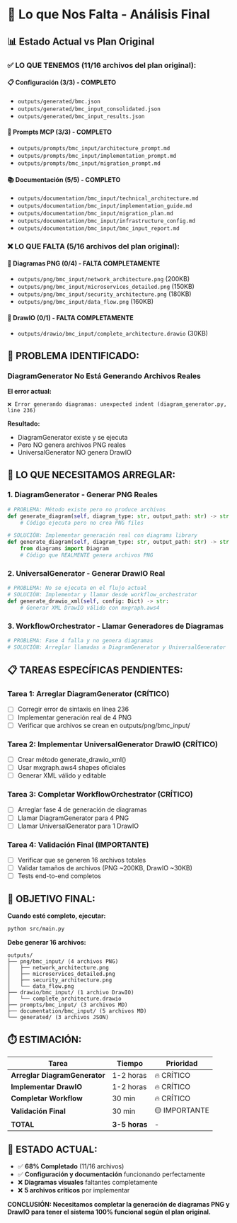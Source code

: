 # 🚧 Lo que Nos Falta - Análisis Final

## 📊 Estado Actual vs Plan Original

### ✅ **LO QUE TENEMOS (11/16 archivos del plan original):**

#### 📋 **Configuración (3/3) - COMPLETO**
- `outputs/generated/bmc.json`
- `outputs/generated/bmc_input_consolidated.json`
- `outputs/generated/bmc_input_results.json`

#### 🎯 **Prompts MCP (3/3) - COMPLETO**
- `outputs/prompts/bmc_input/architecture_prompt.md`
- `outputs/prompts/bmc_input/implementation_prompt.md`
- `outputs/prompts/bmc_input/migration_prompt.md`

#### 📚 **Documentación (5/5) - COMPLETO**
- `outputs/documentation/bmc_input/technical_architecture.md`
- `outputs/documentation/bmc_input/implementation_guide.md`
- `outputs/documentation/bmc_input/migration_plan.md`
- `outputs/documentation/bmc_input/infrastructure_config.md`
- `outputs/documentation/bmc_input/bmc_input_report.md`

### ❌ **LO QUE FALTA (5/16 archivos del plan original):**

#### 📐 **Diagramas PNG (0/4) - FALTA COMPLETAMENTE**
- `outputs/png/bmc_input/network_architecture.png` (200KB)
- `outputs/png/bmc_input/microservices_detailed.png` (150KB)
- `outputs/png/bmc_input/security_architecture.png` (180KB)
- `outputs/png/bmc_input/data_flow.png` (160KB)

#### 📄 **DrawIO (0/1) - FALTA COMPLETAMENTE**
- `outputs/drawio/bmc_input/complete_architecture.drawio` (30KB)

## 🚨 **PROBLEMA IDENTIFICADO:**

### DiagramGenerator No Está Generando Archivos Reales

**El error actual:**
```
❌ Error generando diagramas: unexpected indent (diagram_generator.py, line 236)
```

**Resultado:**
- DiagramGenerator existe y se ejecuta
- Pero NO genera archivos PNG reales
- UniversalGenerator NO genera DrawIO

## 🔧 **LO QUE NECESITAMOS ARREGLAR:**

### 1. **DiagramGenerator - Generar PNG Reales**
```python
# PROBLEMA: Método existe pero no produce archivos
def generate_diagram(self, diagram_type: str, output_path: str) -> str:
    # Código ejecuta pero no crea PNG files

# SOLUCIÓN: Implementar generación real con diagrams library
def generate_diagram(self, diagram_type: str, output_path: str) -> str:
    from diagrams import Diagram
    # Código que REALMENTE genera archivos PNG
```

### 2. **UniversalGenerator - Generar DrawIO Real**
```python
# PROBLEMA: No se ejecuta en el flujo actual
# SOLUCIÓN: Implementar y llamar desde workflow_orchestrator
def generate_drawio_xml(self, config: Dict) -> str:
    # Generar XML DrawIO válido con mxgraph.aws4
```

### 3. **WorkflowOrchestrator - Llamar Generadores de Diagramas**
```python
# PROBLEMA: Fase 4 falla y no genera diagramas
# SOLUCIÓN: Arreglar llamadas a DiagramGenerator y UniversalGenerator
```

## 📋 **TAREAS ESPECÍFICAS PENDIENTES:**

### Tarea 1: Arreglar DiagramGenerator (CRÍTICO)
- [ ] Corregir error de sintaxis en línea 236
- [ ] Implementar generación real de 4 PNG
- [ ] Verificar que archivos se crean en outputs/png/bmc_input/

### Tarea 2: Implementar UniversalGenerator DrawIO (CRÍTICO)
- [ ] Crear método generate_drawio_xml()
- [ ] Usar mxgraph.aws4 shapes oficiales
- [ ] Generar XML válido y editable

### Tarea 3: Completar WorkflowOrchestrator (CRÍTICO)
- [ ] Arreglar fase 4 de generación de diagramas
- [ ] Llamar DiagramGenerator para 4 PNG
- [ ] Llamar UniversalGenerator para 1 DrawIO

### Tarea 4: Validación Final (IMPORTANTE)
- [ ] Verificar que se generen 16 archivos totales
- [ ] Validar tamaños de archivos (PNG ~200KB, DrawIO ~30KB)
- [ ] Tests end-to-end completos

## 🎯 **OBJETIVO FINAL:**

**Cuando esté completo, ejecutar:**
```bash
python src/main.py
```

**Debe generar 16 archivos:**
```
outputs/
├── png/bmc_input/ (4 archivos PNG)
│   ├── network_architecture.png
│   ├── microservices_detailed.png
│   ├── security_architecture.png
│   └── data_flow.png
├── drawio/bmc_input/ (1 archivo DrawIO)
│   └── complete_architecture.drawio
├── prompts/bmc_input/ (3 archivos MD)
├── documentation/bmc_input/ (5 archivos MD)
└── generated/ (3 archivos JSON)
```

## ⏱️ **ESTIMACIÓN:**

| Tarea | Tiempo | Prioridad |
|-------|--------|-----------|
| **Arreglar DiagramGenerator** | 1-2 horas | 🔥 CRÍTICO |
| **Implementar DrawIO** | 1-2 horas | 🔥 CRÍTICO |
| **Completar Workflow** | 30 min | 🔥 CRÍTICO |
| **Validación Final** | 30 min | 🟡 IMPORTANTE |
| **TOTAL** | **3-5 horas** | - |

## 🚀 **ESTADO ACTUAL:**

- ✅ **68% Completado** (11/16 archivos)
- ✅ **Configuración y documentación** funcionando perfectamente
- ❌ **Diagramas visuales** faltantes completamente
- ❌ **5 archivos críticos** por implementar

**CONCLUSIÓN: Necesitamos completar la generación de diagramas PNG y DrawIO para tener el sistema 100% funcional según el plan original.**
